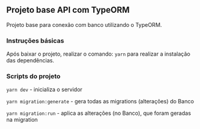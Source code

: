 ## Projeto base API com TypeORM

Projeto base para conexão com banco utilizando o TypeORM.

### Instruções básicas

Após baixar o projeto, realizar o comando: `yarn` para realizar a instalação das dependências.

### Scripts do projeto

`yarn dev` - inicializa o servidor

`yarn migration:generate` - gera todas as migrations (alterações) do Banco


`yarn migration:run` - aplica as alterações (no Banco), que foram geradas na migration
